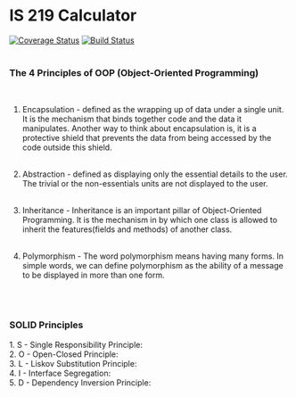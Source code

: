 # IS 219 Calculator
[![Coverage Status](https://coveralls.io/repos/github/ChinonsoChima/IS219CalcNew-master/badge.svg?branch=master)](https://coveralls.io/github/ChinonsoChima/IS219CalcNew-master?branch=master)
[![Build Status](https://travis-ci.org/ChinonsoChima/IS219CalcNew-master.svg?branch=master)](https://travis-ci.org/ChinonsoChima/IS219CalcNew-master)
<br>
<br>

<h3>The 4 Principles of OOP (Object-Oriented Programming)</h3><br>
<p>

1. Encapsulation - defined as the wrapping up of data under a single unit. It is the 
   mechanism that binds together code and the data it manipulates. 
   Another way to think about encapsulation is, it is a protective shield 
   that prevents the data from being accessed by the code outside this shield.<br><br>
   
2. Abstraction - defined as displaying only the essential details to the user.
   The trivial or the non-essentials units are not displayed to the user.<br><br>

3. Inheritance - Inheritance is an important pillar of Object-Oriented Programming. 
   It is the mechanism in by which one class is allowed 
   to inherit the features(fields and methods) of another class. <br><br>

4. Polymorphism - The word polymorphism means having many forms. In simple words, we can define 
   polymorphism as the ability of a message to be displayed in 
   more than one form.<br><br>
</p><br>

<h3><b>SOLID</b> Principles</h3>
<p>
1. S - Single Responsibility Principle:<br>
2. O - Open-Closed Principle:<br>
3. L - Liskov Substitution Principle:<br>
4. I - Interface Segregation:<br>
5. D - Dependency Inversion Principle:<br>

</p>